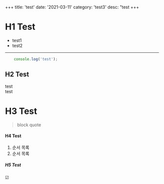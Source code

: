 +++
title: 'test'
date: '2021-03-11'
category: 'test3'
desc: "test
+++

# H1 Test
- test1
- test2

---

```js
    console.log('test');
```  

## H2 Test

test  
test

# H3 Test
> block quote

#### H4 Test
1. 순서 목록
2. 순서 목록

##### H5 Test
&#9745; 
